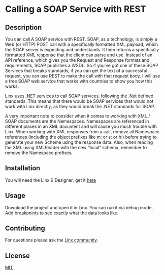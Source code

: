 # Calling a SOAP Service with REST

## Description
You can call A SOAP service with REST. SOAP, as a technology, is simply a Web (or HTTP) POST call with a specifically formatted XML payload, which the SOAP server is expecting and understands. It then returns a specifically formatted XML response that the client can parse and use.
Instead of an API reference, which gives you the Request and Response formats and requirements, SOAP publishes a WSDL. So if you’ve got one of these SOAP Services that breaks standards, if you can get the text of a successful request, you can use REST to make the call with that request body. I will use a free SOAP web service that works with countries to show you how this works.

Linx uses .NET services to call SOAP services, following the .Net defined standards. This means that there would be SOAP services that would not work with Linx directly, as they would break the .NET standards for SOAP.

A very important note to consider when it comes to working with XML / SOAP documents are the Namespaces. Namespaces are referenced in different places in an XML document and will cause you much trouble with Linx. When working with XML responses from a call, remove all Namespace references (including the object prefixes like m: or s: or h:) before trying to generate your new Scheme using the response data. Also, when reading the XML using XMLReader with the new “local” schema, remember to remove the Namespace prefixes.

## Installation
You will need the Linx 6 Designer; get it [here](https://linx.software/linx-download/)

## Usage
Download the project and open it in Linx. You can run it via debug mode. Add breakpoints to see exactly what the data looks like. 

## Contributing

For questions please ask the [Linx community](https://linx/software/community). 

## License

[MIT](https://github.com/linx-software/template-repo/blob/main/LICENSE.txt)
